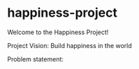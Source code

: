 # happiness-project

Welcome to the Happiness Project!

Project Vision: Build happiness in the world

Problem statement:
